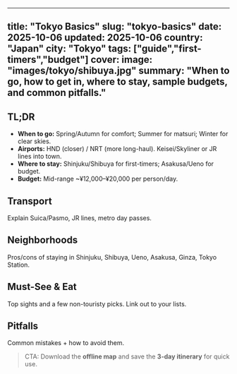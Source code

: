 
---
title: "Tokyo Basics"
slug: "tokyo-basics"
date: 2025-10-06
updated: 2025-10-06
country: "Japan"
city: "Tokyo"
tags: ["guide","first-timers","budget"]
cover:
  image: "images/tokyo/shibuya.jpg"
summary: "When to go, how to get in, where to stay, sample budgets, and common pitfalls."
---

## TL;DR
- **When to go:** Spring/Autumn for comfort; Summer for matsuri; Winter for clear skies.
- **Airports:** HND (closer) / NRT (more long-haul). Keisei/Skyliner or JR lines into town.
- **Where to stay:** Shinjuku/Shibuya for first-timers; Asakusa/Ueno for budget.
- **Budget:** Mid-range ~¥12,000–¥20,000 per person/day.

## Transport
Explain Suica/Pasmo, JR lines, metro day passes.

## Neighborhoods
Pros/cons of staying in Shinjuku, Shibuya, Ueno, Asakusa, Ginza, Tokyo Station.

## Must-See & Eat
Top sights and a few non-touristy picks. Link out to your lists.

## Pitfalls
Common mistakes + how to avoid them.

> CTA: Download the **offline map** and save the **3-day itinerary** for quick use.
